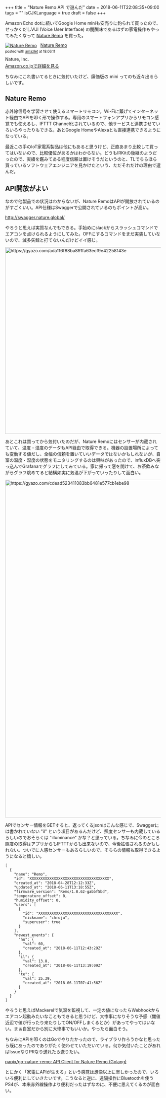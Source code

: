 +++
title = "Nature Remo API で遊んだ"
date = 2018-06-11T22:08:35+09:00
tags = ""
isCJKLanguage = true
draft = false
+++

Amazon Echo dotに続いてGoogle Home miniも安売りに釣られて買ったので、せっかくだしVUI (Voice User Interface) の醍醐味であるはずの家電操作もやってみたくなって [Nature Remo](https://nature.global/) を買った。

<div class="amazlet-box" style="margin-bottom:0px;"><div class="amazlet-image" style="float:left;margin:0px 12px 1px 0px;"><a href="http://www.amazon.co.jp/exec/obidos/ASIN/B06XCQFP96/diary081213-22/ref=nosim/" name="amazletlink" target="_blank"><img src="https://images-fe.ssl-images-amazon.com/images/I/31MkeLD6o3L._SL160_.jpg" alt="Nature Remo" style="border: none;" /></a></div><div class="amazlet-info" style="line-height:120%; margin-bottom: 10px"><div class="amazlet-name" style="margin-bottom:10px;line-height:120%"><a href="http://www.amazon.co.jp/exec/obidos/ASIN/B06XCQFP96/diary081213-22/ref=nosim/" name="amazletlink" target="_blank">Nature Remo</a><div class="amazlet-powered-date" style="font-size:80%;margin-top:5px;line-height:120%">posted with <a href="http://www.amazlet.com/" title="amazlet" target="_blank">amazlet</a> at 18.06.11</div></div><div class="amazlet-detail">Nature, Inc. <br /></div><div class="amazlet-sub-info" style="float: left;"><div class="amazlet-link" style="margin-top: 5px"><a href="http://www.amazon.co.jp/exec/obidos/ASIN/B06XCQFP96/diary081213-22/ref=nosim/" name="amazletlink" target="_blank">Amazon.co.jpで詳細を見る</a></div></div></div><div class="amazlet-footer" style="clear: left"></div></div>

ちなみにこれ書いてるときに気付いたけど、廉価版の mini ってのも近々出るらしいです。

Nature Remo
-----------

赤外線信号を学習させて使えるスマートリモコン。Wi-Fiに繋げてインターネット経由でAPIを叩く形で操作する。専用のスマートフォンアプリからリモコン感覚でも使えるし、IFTTT Channel化されているので、他サービスと連携させていろいろやったりもできる。あとGoogle HomeやAlexaとも直接連携できるようになっている。

最近この手のIoT家電系製品は他にもあると思うけど、正直あまり比較して買ってはいないので、比較優位があるかはわからない。どうもIRKitの後継のようだったので、実績を鑑みてある程度信頼は置けそうだというのと、TLでちらほら買っているソフトウェアエンジニアを見かけたという、ただそれだけの理由で選んだ。

API開放がよい
-------------

なので他製品での状況はわからないが、Nature RemoはAPIが開放されているのがすごくいい。API仕様はSwaggerで公開されているのもポイントが高い。

http://swagger.nature.global/

やろうと思えば実質なんでもできる。手始めにslackからスラッシュコマンドでエアコンを点けられるようにしてみた。OFFにするコマンドをまだ実装していないので、滅多矢鱈と打てないんだけどイイ感じ。

<a href="https://gyazo.com/ada116f88ba891fa63ecf9e42258143e"><img src="https://i.gyazo.com/ada116f88ba891fa63ecf9e42258143e.png" alt="https://gyazo.com/ada116f88ba891fa63ecf9e42258143e" width="601"/></a>

あとこれは買ってから気付いたのだが、Nature Remoにはセンサーが内蔵されていて、温度・湿度のデータもAPI経由で取得できる。機器の設置場所によっても変動する値だし、全幅の信頼を置いていいデータではないかもしれないが、自室の温度・湿度の状態をモニタリングするのは興味があったので、influxDBへ突っ込んでGrafanaでグラフにしてみている。家に帰って窓を開けて、お茶飲みながらグラフ眺めてると結構如実に気温が下がっていったりして面白い。

<a href="https://gyazo.com/cdead523411083bb6481e577cb1ebe98"><img src="https://i.gyazo.com/cdead523411083bb6481e577cb1ebe98.png" alt="https://gyazo.com/cdead523411083bb6481e577cb1ebe98" width="1088"/></a>

APIでセンサー情報をGETすると、返ってくるjsonはこんな感じで、Swaggerには書かれていない "il" という項目があるんだけど、照度センサーも内蔵しているらしいのでおそらくは "illuminance" かな？と思っている。ちなみに今のところ照度の取得はアプリからもIFTTTからも出来ないので、今後拡張されるのかもしれない。ついでに人感センサーもあるらしいので、そちらの情報も取得できるようになると嬉しい。

```
[
  {
    "name": "Remo",
    "id": "XXXXXXXXXXXXXXXXXXXXXXXXXXXXXXXXXXXX",
    "created_at": "2018-04-28T12:12:33Z",
    "updated_at": "2018-06-11T13:18:55Z",
    "firmware_version": "Remo/1.0.62-gabbf5bd",
    "temperature_offset": 0,
    "humidity_offset": 0,
    "users": [
      {
        "id": "XXXXXXXXXXXXXXXXXXXXXXXXXXXXXXXXXXXX",
        "nickname": "chroju",
        "superuser": true
      }
    ],
    "newest_events": {
      "hu": {
        "val": 60,
        "created_at": "2018-06-11T12:43:29Z"
      },
      "il": {
        "val": 13.8,
        "created_at": "2018-06-11T13:19:09Z"
      },
      "te": {
        "val": 25.39,
        "created_at": "2018-06-11T07:41:56Z"
      }
    }
  }
]
```

やろうと思えばMackerelで気温を監視して、一定の値になったらWebhookからエアコン起動みたいなこともできると思うけど、大惨事になりそうな予感（閾値近辺で値が行ったり来たりしてON/OFFしまくるとか）があってやってはいない。まぁ自室だから別に大惨事でもいいか。やったら面白そう。


ちなみにAPIを叩くのはGoでやりたかったので、ライブラリ作ろうかなと思ったら既にあったのでありがたく使わせていただいている。何か気付いたことがあればIssueなりPRなり送れたら送りたい。

[papix/go-nature-remo: API Client for Nature Remo (Golang)](https://github.com/papix/go-nature-remo)

とにかく「家電にAPIが生える」という感覚は想像以上に楽しかったので、いろいろ便利にしていきたいです。こうなると逆に、遠隔操作にBluetoothを使うPS4が、本来赤外線操作より便利だったはずなのに、不便に思えてくるのが面白い。
